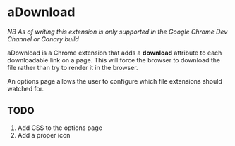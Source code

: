 aDownload
=========
_NB As of writing this extension is only supported in the Google Chrome Dev Channel or Canary build_

aDownload is a Chrome extension that adds a __download__ attribute to each downloadable link on a page. This will force the browser to download the file rather than try to render it in the browser.

An options page allows the user to configure which file extensions should watched for. 

TODO
----
1. Add CSS to the options page
2. Add a proper icon
